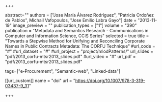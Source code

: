 +++

abstract=""
authors = ["Jose María Álvarez Rodríguez", "Patricia Ordoñez de Pablos", Michail Vafopoulos, "Jose Emilio Labra Gayo"]
date = "2013-11-19"
image_preview = ""
publication_types = ["1"]
volume = "390"
publication = "Metadata and Semantics Research -  Communications in Computer and Information Science, CCIS Series"
selected = true
title = "Towards a Stepwise Method for Unifying and Reconciling Corporate Names in Public Contracts Metadata: The CORFU Technique"
#url_code = "#"
#url_dataset = "#"
#url_project = "project/mlodPatterns/"
url_slides = "pdf/2013_corfu-mtsr2013_slides.pdf"
#url_video = "#"
url_pdf = "pdf/2013_corfu-mtsr2013_slides.pdf"

tags=["e-Procurement", "Semantic-web", "Linked-data"]

[[url_custom]]
name = "doi"
url = "https://doi.org/10.1007/978-3-319-03437-9_31"


+++
